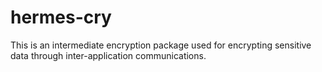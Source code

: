 # hermes-cry

This is an intermediate encryption package used for encrypting sensitive data through inter-application communications.
